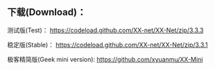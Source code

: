 
## 下载(Download)：
测试版(Test)：
https://codeload.github.com/XX-net/XX-Net/zip/3.3.3

稳定版(Stable)：
https://codeload.github.com/XX-net/XX-Net/zip/3.3.1

极客精简版(Geek mini version):
https://github.com/xyuanmu/XX-Mini
